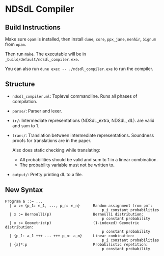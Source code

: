 # NDSdL Compiler

## Build Instructions

Make sure `opam` is installed, then install `dune`, `core`, `ppx_jane`,
`menhir`, `bignum` from `opam`.

Then run `make`. The executable will be in `_build/default/ndsdl_compiler.exe`.

You can also run `dune exec -- ./ndsdl_compiler.exe` to run the compiler.

## Structure
  - `ndsdl_compiler.ml`: Toplevel commandline. Runs all phases of compilation.
  - `parse/`: Parser and lexer.
  - `ir/`: Intermediate representations (NDSdL_extra, NDSdL, dL).
    are valid and sum to 1.
  - `trans/`: Translation between intermediate representations.
    Soundness proofs for translations are in the paper.

    Also does static checking while translating:
    - All probabilities should be valid and sum to 1 in a linear combination.
    - The probability variable must not be written to.
  - `output/`: Pretty printing dL to a file.

## New Syntax
```
Program a ::= ...
  | x := {p_1: e_1, ..., p_n: e_n}      Random assignment from pmf:
                                            p_i constant probabilities
  | x := Bernoulli(p)                   Bernoulli distribution:
                                            p constant probability
  | x := Geometric(p)                   (1-indexed) Geometric distribution:
                                            p constant probability
  | {p_1: a_1 +++ ... +++ p_n: a_n}     Linear combination:
                                            p_i constant probabilities
  | {a}*:p                              Probabilistic repetition:
                                            p constant probability
```
